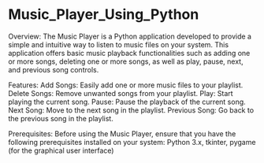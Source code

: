 # Music_Player_Using_Python

Overview:
The Music Player is a Python application developed to provide a simple and intuitive way to listen to music files on your system. This application offers basic music playback functionalities such as adding one or more songs, deleting one or more songs, as well as play, pause, next, and previous song controls.

Features:
Add Songs: Easily add one or more music files to your playlist.
Delete Songs: Remove unwanted songs from your playlist.
Play: Start playing the current song.
Pause: Pause the playback of the current song.
Next Song: Move to the next song in the playlist.
Previous Song: Go back to the previous song in the playlist.

Prerequisites:
Before using the Music Player, ensure that you have the following prerequisites installed on your system:
Python 3.x,
tkinter, pygame (for the graphical user interface)
